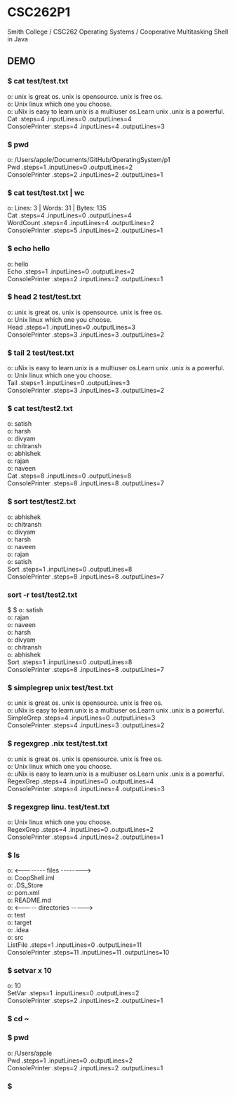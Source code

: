 # CSC262P1
Smith College / CSC262 Operating Systems / Cooperative Multitasking Shell in Java

## DEMO

### $ cat test/test.txt
o: unix is great os. unix is opensource. unix is free os.\
o: Unix linux which one you choose.\
o: uNix is easy to learn.unix is a multiuser os.Learn unix .unix is a powerful.\
Cat .steps=4 .inputLines=0 .outputLines=4\
ConsolePrinter .steps=4 .inputLines=4 .outputLines=3


### $ pwd
o: /Users/apple/Documents/GitHub/OperatingSystem/p1\
Pwd .steps=1 .inputLines=0 .outputLines=2\
ConsolePrinter .steps=2 .inputLines=2 .outputLines=1


### $ cat test/test.txt | wc 
o: Lines: 3 | Words: 31 | Bytes: 135\
Cat .steps=4 .inputLines=0 .outputLines=4\
WordCount .steps=4 .inputLines=4 .outputLines=2\
ConsolePrinter .steps=5 .inputLines=2 .outputLines=1


### $ echo hello
o: hello\
Echo .steps=1 .inputLines=0 .outputLines=2\
ConsolePrinter .steps=2 .inputLines=2 .outputLines=1


### $ head 2 test/test.txt
o: unix is great os. unix is opensource. unix is free os.\
o: Unix linux which one you choose.\
Head .steps=1 .inputLines=0 .outputLines=3\
ConsolePrinter .steps=3 .inputLines=3 .outputLines=2


### $ tail 2 test/test.txt
o: uNix is easy to learn.unix is a multiuser os.Learn unix .unix is a powerful.\
o: Unix linux which one you choose.\
Tail .steps=1 .inputLines=0 .outputLines=3\
ConsolePrinter .steps=3 .inputLines=3 .outputLines=2


### $ cat test/test2.txt
o: satish\
o: harsh\
o: divyam\
o: chitransh\
o: abhishek\
o: rajan\
o: naveen \
Cat .steps=8 .inputLines=0 .outputLines=8\
ConsolePrinter .steps=8 .inputLines=8 .outputLines=7

### $ sort test/test2.txt
o: abhishek\
o: chitransh\
o: divyam\
o: harsh\
o: naveen\
o: rajan\
o: satish\
Sort .steps=1 .inputLines=0 .outputLines=8\
ConsolePrinter .steps=8 .inputLines=8 .outputLines=7

### sort -r test/test2.txt
$ $ o: satish\
o: rajan\
o: naveen\
o: harsh\
o: divyam\
o: chitransh\
o: abhishek\
Sort .steps=1 .inputLines=0 .outputLines=8\
ConsolePrinter .steps=8 .inputLines=8 .outputLines=7


### $ simplegrep unix test/test.txt
o: unix is great os. unix is opensource. unix is free os.\
o: uNix is easy to learn.unix is a multiuser os.Learn unix .unix is a powerful.\
SimpleGrep .steps=4 .inputLines=0 .outputLines=3\
ConsolePrinter .steps=4 .inputLines=3 .outputLines=2


### $ regexgrep .nix test/test.txt
o: unix is great os. unix is opensource. unix is free os.\
o: Unix linux which one you choose.\
o: uNix is easy to learn.unix is a multiuser os.Learn unix .unix is a powerful.\
RegexGrep .steps=4 .inputLines=0 .outputLines=4\
ConsolePrinter .steps=4 .inputLines=4 .outputLines=3


### $  regexgrep linu. test/test.txt
o: Unix linux which one you choose.\
RegexGrep .steps=4 .inputLines=0 .outputLines=2\
ConsolePrinter .steps=4 .inputLines=2 .outputLines=1


### $ ls
o: <-------- files -------->\
o: CoopShell.iml\
o: .DS_Store\
o: pom.xml\
o: README.md\
o: <----- directories ----->\
o: test\
o: target\
o: .idea\
o: src\
ListFile .steps=1 .inputLines=0 .outputLines=11\
ConsolePrinter .steps=11 .inputLines=11 .outputLines=10


### $ setvar x 10
o: 10\
SetVar .steps=1 .inputLines=0 .outputLines=2\
ConsolePrinter .steps=2 .inputLines=2 .outputLines=1


### $ cd ~
### $ pwd
o: /Users/apple\
Pwd .steps=1 .inputLines=0 .outputLines=2\
ConsolePrinter .steps=2 .inputLines=2 .outputLines=1

### $ 
